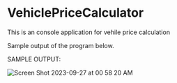 # VehiclePriceCalculator
This is an console application for vehile price calculation

Sample output of the program below.

SAMPLE OUTPUT:

![Screen Shot 2023-09-27 at 00 58 20 AM](https://github.com/ecagataydogan/VehiclePriceCalculator/assets/101594855/cbf8ed08-9a3d-4b9f-8ac4-8c66c382974f)











